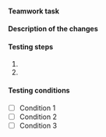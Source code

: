 #### Teamwork task

#### Description of the changes

#### Testing steps

1.
2.

#### Testing conditions

- [ ] Condition 1
- [ ] Condition 2
- [ ] Condition 3
